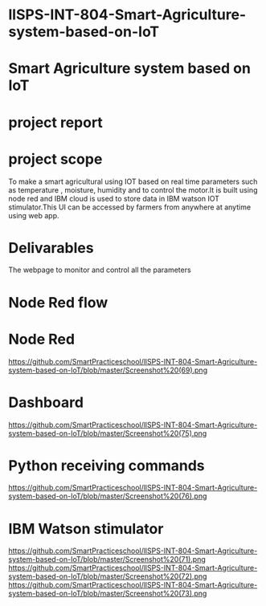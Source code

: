 # llSPS-INT-804-Smart-Agriculture-system-based-on-IoT
# Smart Agriculture system based on IoT
# project report
# project scope 
   To make a smart agricultural using IOT based on real time parameters such as temperature , moisture, humidity and to control the motor.It is built using node red and IBM cloud is used to store data in IBM  watson IOT stimulator.This UI can be accessed by farmers from anywhere at anytime using web app.
# Delivarables
   The webpage to monitor and control all the parameters
# Node Red flow

#  Node Red 
   https://github.com/SmartPracticeschool/llSPS-INT-804-Smart-Agriculture-system-based-on-IoT/blob/master/Screenshot%20(69).png
# Dashboard
   https://github.com/SmartPracticeschool/llSPS-INT-804-Smart-Agriculture-system-based-on-IoT/blob/master/Screenshot%20(75).png
# Python receiving commands 
   https://github.com/SmartPracticeschool/llSPS-INT-804-Smart-Agriculture-system-based-on-IoT/blob/master/Screenshot%20(76).png
# IBM Watson stimulator 
   https://github.com/SmartPracticeschool/llSPS-INT-804-Smart-Agriculture-system-based-on-IoT/blob/master/Screenshot%20(71).png
   https://github.com/SmartPracticeschool/llSPS-INT-804-Smart-Agriculture-system-based-on-IoT/blob/master/Screenshot%20(72).png
   https://github.com/SmartPracticeschool/llSPS-INT-804-Smart-Agriculture-system-based-on-IoT/blob/master/Screenshot%20(73).png
